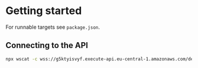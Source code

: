# Getting started

For runnable targets see `package.json`.

## Connecting to the API

```bash
npx wscat -c wss://g5ktyisvyf.execute-api.eu-central-1.amazonaws.com/dev/
```

